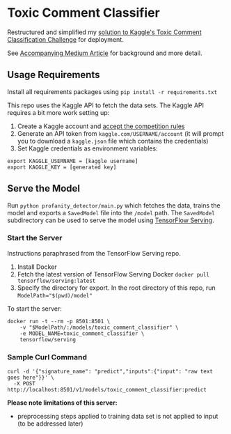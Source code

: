 # Toxic Comment Classifier

Restructured and simplified my [solution to Kaggle's Toxic Comment Classification Challenge](https://www.kaggle.com/c/jigsaw-toxic-comment-classification-challenge) for deployment.

See [Accompanying Medium Article]() for background and more detail.

## Usage Requirements

Install all requirements packages using `pip install -r requirements.txt`

This repo uses the Kaggle API to fetch the data sets. The Kaggle API requires a bit more work setting up:
1. Create a Kaggle account and [accept the competition rules](https://www.kaggle.com/c/jigsaw-toxic-comment-classification-challenge/rules)
2. Generate an API token from `kaggle.com/USERNAME/account` (it will prompt you to download a `kaggle.json` file which contains the credentials)
3. Set Kaggle credentials as environment variables: 
```
export KAGGLE_USERNAME = [kaggle username]
export KAGGLE_KEY = [generated key]
```

## Serve the Model

Run `python profanity_detector/main.py` which fetches the data, trains the model and exports a `SavedModel` file into the `/model` path. The `SavedModel` subdirectory can be used to serve the model using [TensorFlow Serving](https://github.com/tensorflow/serving).

### Start the Server

Instructions paraphrased from the TensorFlow Serving repo.

1. Install Docker
2. Fetch the latest version of TensorFlow Serving Docker `docker pull tensorflow/serving:latest`
3. Specify the directory for export. In the root directory of this repo, run `ModelPath="$(pwd)/model"`

To start the server: 
```
docker run -t --rm -p 8501:8501 \
    -v "$ModelPath/:/models/toxic_comment_classifier" \
    -e MODEL_NAME=toxic_comment_classifier \
    tensorflow/serving
```
### Sample Curl Command

```
curl -d '{"signature_name": "predict","inputs":{"input": "raw text goes here"}}' \
  -X POST http://localhost:8501/v1/models/toxic_comment_classifier:predict
```
  
**Please note limitations of this server:**
- preprocessing steps applied to training data set is not applied to input (to be addressed later)
